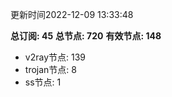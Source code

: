 更新时间2022-12-09 13:33:48

**总订阅: 45**
**总节点: 720**
**有效节点: 148**
- v2ray节点: 139
- trojan节点: 8
- ss节点: 1

